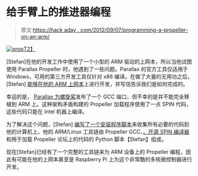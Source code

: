 # 给手臂上的推进器编程

> 原文:[https://hack aday . com/2012/09/07/programming-a-propeller-on-an-arm/](https://hackaday.com/2012/09/07/programming-a-propeller-on-an-arm/)

[![](../Images/8f642a37959db9f62da2e492a6a026d2.png "prop")T2】](http://hackaday.com/wp-content/uploads/2012/09/prop.png)

[Stefan]在他的开发工作中使用了一个小型的 ARM 驱动的上网本，所以当他试图使用 Parallax Propeller 时，他遇到了一些问题。Parallax 的官方工具仅适用于 Windows，可用的第三方开发工具仅针对 x86 编译。在做了大量的无用功之后，[Stefan] [能够在他的 ARM 上网本](http://gpio.kaltpost.de/?page_id=1378)上进行开发，并写信告诉我们是如何完成的。

幸运的是， [Parallax 为螺旋桨](http://hackaday.com/2012/06/20/parallax-shows-love-for-open-source-gcc-propeller/)发布了一个 GCC 端口，但不幸的是并不能完全移植到 ARM 上。这种架构矛盾构建的 Propeller 加载程序使用了一点 SPIN 代码，这些代码只能在 Intel 机器上编译。

为了解决这个问题，[Stefan] [编写了一个安装程序脚本](https://github.com/wendlers/install-propeller-toolchain)来收集所有必要的代码到他的计算机上。他的 ARM/Linux 工具链由 Propeller GCC、[、开源 SPIN 编译器](http://code.google.com/p/open-source-spin-compiler/)和用于加载 Propeller 论坛上的代码的 Python 脚本【Stefan】组成。

现在[Stefan]已经有了一个完整的工具链来为 ARM 设备上的 Propeller 编程，因此有可能在他的上网本甚至是 Raspberry Pi 上为这个非常酷的多核微控制器进行开发。